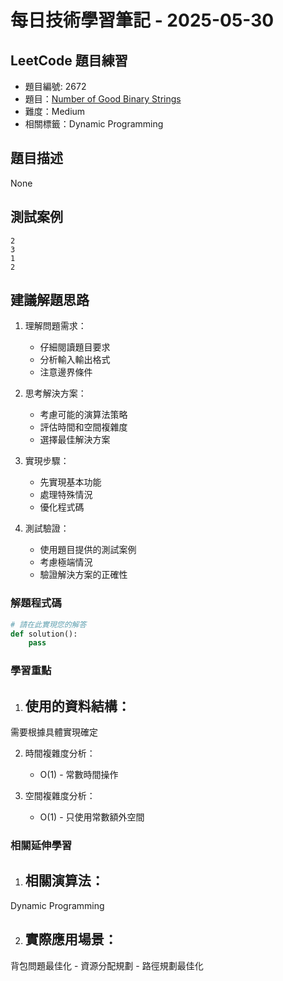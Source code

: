 # 每日技術學習筆記 - 2025-05-30

## LeetCode 題目練習
- 題目編號: 2672
- 題目：[Number of Good Binary Strings](https://leetcode.com/problems/number-of-good-binary-strings)
- 難度：Medium
- 相關標籤：Dynamic Programming

## 題目描述
None

## 測試案例
```
2
3
1
2
```

## 建議解題思路
1. 理解問題需求：
   - 仔細閱讀題目要求
   - 分析輸入輸出格式
   - 注意邊界條件

2. 思考解決方案：
   - 考慮可能的演算法策略
   - 評估時間和空間複雜度
   - 選擇最佳解決方案

3. 實現步驟：
   - 先實現基本功能
   - 處理特殊情況
   - 優化程式碼

4. 測試驗證：
   - 使用題目提供的測試案例
   - 考慮極端情況
   - 驗證解決方案的正確性


### 解題程式碼
```python
# 請在此實現您的解答
def solution():
    pass
```

### 學習重點
1. 使用的資料結構：
   - 
需要根據具體實現確定

2. 時間複雜度分析：
   - O(1) - 常數時間操作

3. 空間複雜度分析：
   - O(1) - 只使用常數額外空間

### 相關延伸學習
1. 相關演算法：
   - 
Dynamic Programming

2. 實際應用場景：
   - 
背包問題最佳化   - 資源分配規劃   - 路徑規劃最佳化
